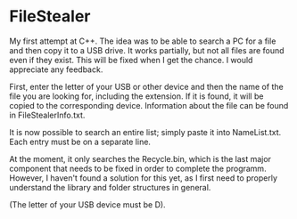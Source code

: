 # FileStealer
My first attempt at C++.
The idea was to be able to search a PC for a file and then copy it to a USB drive. It works partially, but not all files are found even if they exist. This will be fixed when I get the chance. I would appreciate any feedback. 

First, enter the letter of your USB or other device and then the name of the file you are looking for, including the extension. If it is found, it will be copied to the corresponding device. Information about the file can be found in FileStealerInfo.txt.

It is now possible to search an entire list; simply paste it into NameList.txt. Each entry must be on a separate line.

At the moment, it only searches the Recycle.bin, which is the last major component that needs to be fixed in order to complete the programm. 
However, I haven't found a solution for this yet, as I first need to properly understand the library and folder structures in general.

(The letter of your USB device must be D).
